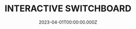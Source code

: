 ---
date: 2023-04-01T00:00:00.000Z
description: A telephone switchboard was repurposed by @hificase to make an interactive display for WNDR Museum in Chicago.
draft: false
icon: 2023-04-01-interactive-switchboard.webp
language: en
title: INTERACTIVE SWITCHBOARD
link: https://www.instagram.com/p/CqebB_CrDhG/?img_index=8
alt: A photograph of two women exploring the interactive switchboard. The woman on the left is wearing headphones and the woman on the right is reading a didactic. There is a fire extinguisher hanging on the wall nearby.

---